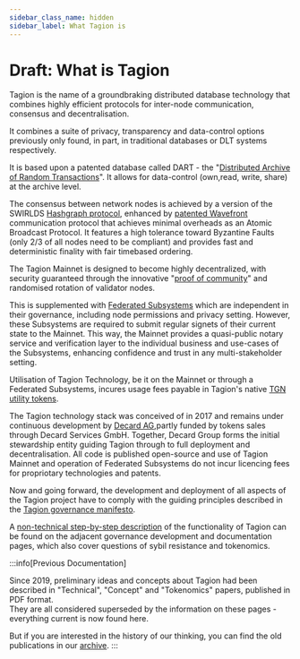 ```yaml
---
sidebar_class_name: hidden
sidebar_label: What Tagion is
---
```

# Draft: What is Tagion

Tagion is the name of a groundbraking distributed database technology that combines highly efficient protocols for inter-node communication, consensus and decentralisation. 

It combines a suite of privacy, transparency and data-control options previously only found, in part, in traditional databases or DLT systems respectively. 

It is based upon a patented database called DART - the "[Distributed Archive of Random Transactions](https://docs.tagion.org/tech/protocols/dart)". It allows for data-control (own,read, write, share) at the archive level. 

The consensus between network nodes is achieved by a version of the SWIRLDS [Hashgraph protocol](https://docs.tagion.org/tech/protocols/consensus/HashGraph), enhanced by [patented Wavefront](https://docs.tagion.org/tech/protocols/wavefront) communication protocol that achieves minimal overheads as an Atomic Broadcast Protocol.  It features a high tolerance toward Byzantine Faults (only 2/3 of all nodes need to be compliant) and provides fast and deterministic finality with fair timebased ordering. 

The Tagion Mainnet is designed to become highly decentralized, with security guaranteed through the innovative "[proof of community](https://docs.tagion.org/gov/governance_areas/network_formation/tagion)" and randomised rotation of validator nodes. 

This is supplemented with [Federated Subsystems](https://docs.tagion.org/gov/intro/network) which are independent in their governance, including node permissions and privacy setting. However, these Subsystems are required to submit regular signets of their current state to the Mainnet. This way, the Mainnet provides a quasi-public notary service and verification layer to the individual business and use-cases of the Subsystems, enhancing confidence and trust in any multi-stakeholder setting. 

Utilisation of Tagion Technology, be it on the Mainnet or through a Federated Subsystems, incures usage fees payable in Tagion's native [TGN utility tokens](https://docs.tagion.org/gov/governance_areas/token_economy/utility_token).

The Tagion technology stack was conceived of in 2017 and remains under continuous development by [Decard AG](https://www.decard.io/),partly funded by tokens sales through Decard Services GmbH. Together, Decard Group  forms the initial stewardship entity guiding Tagion through to full deployment and decentralisation. All code is published open-source and use of Tagion Mainnet and operation of Federated Subsystems do not incur licencing fees for propriotary technologies and patents. 

Now and going forward, the development and deployment of all aspects of the Tagion project have to comply with the guiding principles described in the [Tagion governance manifesto](https://docs.tagion.org/gov/intro/manifesto). 

A [non-technical step-by-step description](https://docs.tagion.org/gov/intro/jargonbusting) of the functionality of Tagion can be found on the adjacent governance development and documentation pages, which also cover questions of sybil resistance and tokenomics. 

:::info[Previous Documentation]

Since 2019, preliminary ideas and concepts about Tagion had been described in "Technical", "Concept" and "Tokenomics" papers, published in PDF format.  
They are all considered superseded by the information on these pages - everything current is now found here. 

But if you are interested in the history of our thinking, you can find the old publications in our [archive](https://docs.tagion.org/gov/intro/archive).
:::


